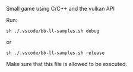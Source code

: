 Small game using C/C++ and the vulkan API

Run:

```
sh ./.vscode/bb-ll-samples.sh debug
```
or
```
sh ./.vscode/bb-ll-samples.sh release
```

Make sure that this file is allowed to be executed.